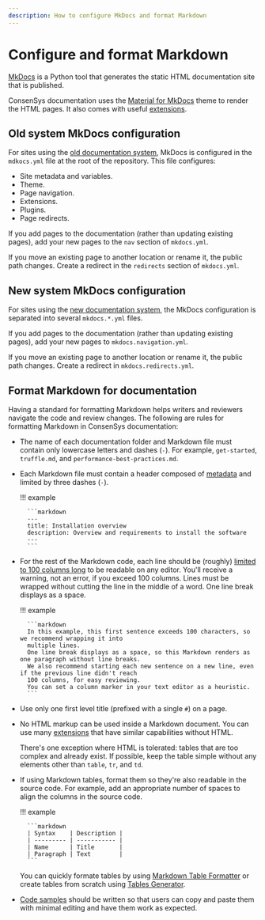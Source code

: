 ```yaml
---
description: How to configure MkDocs and format Markdown
---
```


# Configure and format Markdown

[MkDocs](https://www.mkdocs.org/) is a Python tool that generates the static HTML documentation site that is published.

ConsenSys documentation uses the [Material for MkDocs](https://squidfunk.github.io/mkdocs-material/) theme to render the
HTML pages.
It also comes with useful [extensions](extensions.md).

## Old system MkDocs configuration

For sites using the [old documentation system](../../overview/index.md#old-documentation-system),
MkDocs is configured in the `mdkocs.yml` file at the root of the repository.
This file configures:

- Site metadata and variables.
- Theme.
- Page navigation.
- Extensions.
- Plugins.
- Page redirects.

If you add pages to the documentation (rather than updating existing pages), add your new pages to the `nav` section
of `mkdocs.yml`.

If you move an existing page to another location or rename it, the public path changes.
Create a redirect in the `redirects` section of `mkdocs.yml`.

## New system MkDocs configuration

For sites using the [new documentation system](../../overview/index.md#new-documentation-system), the
MkDocs configuration is separated into several `mkdocs.*.yml` files.

If you add pages to the documentation (rather than updating existing pages), add your new pages to `mkdocs.navigation.yml`.

If you move an existing page to another location or rename it, the public path changes.
Create a redirect in `mkdocs.redirects.yml`.

## Format Markdown for documentation

Having a standard for formatting Markdown helps writers and reviewers navigate the code and review changes.
The following are rules for formatting Markdown in ConsenSys documentation:

- The name of each documentation folder and Markdown file must contain only lowercase letters and
  dashes (`-`).
  For example, `get-started`, `truffle.md`, and `performance-best-practices.md`.

- Each Markdown file must contain a header composed of
  [metadata](https://squidfunk.github.io/mkdocs-material/setup/extensions/python-markdown/#metadata) and limited by
  three dashes (`-`).

    !!! example

        ```markdown
        ---
        title: Installation overview
        description: Overview and requirements to install the software
        ---
        ```

- For the rest of the Markdown code, each line should be (roughly)
  [limited to 100 columns long](https://google.github.io/styleguide/javaguide.html#s4.4-column-limit) to be readable on
  any editor.
  You'll receive a warning, not an error, if you exceed 100 columns.
  Lines must be wrapped without cutting the line in the middle of a word.
  One line break displays as a space.

    !!! example

        ```markdown
        In this example, this first sentence exceeds 100 characters, so we recommend wrapping it into
        multiple lines.
        One line break displays as a space, so this Markdown renders as one paragraph without line breaks.
        We also recommend starting each new sentence on a new line, even if the previous line didn't reach
        100 columns, for easy reviewing.
        You can set a column marker in your text editor as a heuristic.
        ```

- Use only one first level title (prefixed with a single `#`) on a page.

- No HTML markup can be used inside a Markdown document.
  You can use many [extensions](extensions.md) that have similar capabilities without HTML.

    There's one exception where HTML is tolerated: tables that are too complex and already exist.
    If possible, keep the table simple without any elements other than `table`, `tr`, and `td`.

- If using Markdown tables, format them so they're also readable in the source code.
  For example, add an appropriate number of spaces to align the columns in the source code.

    !!! example

        ```markdown
        | Syntax    | Description |
        | --------- | ----------- |
        | Name      | Title       |
        | Paragraph | Text        |
        ```

    You can quickly formate tables by using [Markdown Table Formatter](http://markdowntable.com/) or create tables from
    scratch using [Tables Generator](https://www.tablesgenerator.com/markdown_tables).

- [Code samples](extensions.md#code-samples) should be written so that users can copy and paste them with minimal
  editing and have them work as expected.
